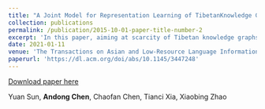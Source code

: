 ```yaml
---
title: "A Joint Model for Representation Learning of TibetanKnowledge Graph Based on Encyclopedia"
collection: publications
permalink: /publication/2015-10-01-paper-title-number-2
excerpt: 'In this paper, aiming at scarcity of Tibetan knowledge graphs, we extend the Tibetan knowledge graph by using the triples of the high- resource language knowledge graphs and POI (Point of Information) map information. To improve the represen -tation learning of the Tibetan knowledge graph, we propose a joint model to merge structure and entity description information based on the TransE and CNN model. '
date: 2021-01-11
venue: 'The Transactions on Asian and Low-Resource Language Information Processing'
paperurl: 'https://dl.acm.org/doi/abs/10.1145/3447248'
---
```

[Download paper here](https://dl.acm.org/doi/abs/10.1145/3447248)

Yuan Sun, **Andong Chen**, Chaofan Chen, Tianci Xia, Xiaobing Zhao
